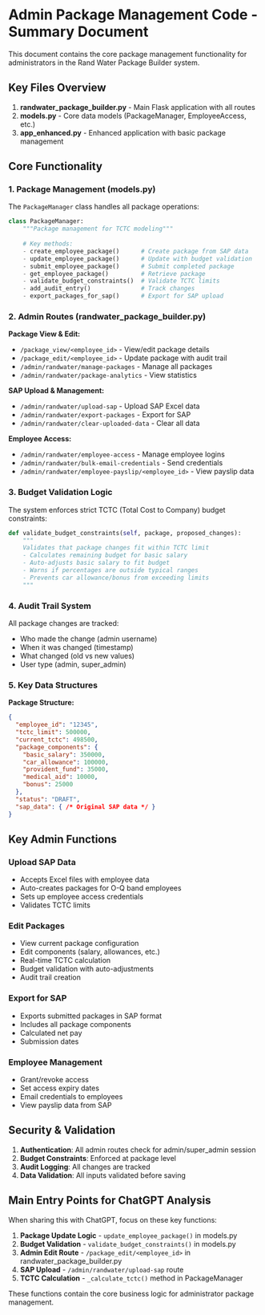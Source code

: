 # Admin Package Management Code - Summary Document

This document contains the core package management functionality for administrators in the Rand Water Package Builder system.

## Key Files Overview

1. **randwater_package_builder.py** - Main Flask application with all routes
2. **models.py** - Core data models (PackageManager, EmployeeAccess, etc.)
3. **app_enhanced.py** - Enhanced application with basic package management

## Core Functionality

### 1. Package Management (models.py)

The `PackageManager` class handles all package operations:

```python
class PackageManager:
    """Package management for TCTC modeling"""
    
    # Key methods:
    - create_employee_package()      # Create package from SAP data
    - update_employee_package()      # Update with budget validation
    - submit_employee_package()      # Submit completed package
    - get_employee_package()         # Retrieve package
    - validate_budget_constraints()  # Validate TCTC limits
    - add_audit_entry()              # Track changes
    - export_packages_for_sap()      # Export for SAP upload
```

### 2. Admin Routes (randwater_package_builder.py)

**Package View & Edit:**
- `/package_view/<employee_id>` - View/edit package details
- `/package_edit/<employee_id>` - Update package with audit trail
- `/admin/randwater/manage-packages` - Manage all packages
- `/admin/randwater/package-analytics` - View statistics

**SAP Upload & Management:**
- `/admin/randwater/upload-sap` - Upload SAP Excel data
- `/admin/randwater/export-packages` - Export for SAP
- `/admin/randwater/clear-uploaded-data` - Clear all data

**Employee Access:**
- `/admin/randwater/employee-access` - Manage employee logins
- `/admin/randwater/bulk-email-credentials` - Send credentials
- `/admin/randwater/employee-payslip/<employee_id>` - View payslip data

### 3. Budget Validation Logic

The system enforces strict TCTC (Total Cost to Company) budget constraints:

```python
def validate_budget_constraints(self, package, proposed_changes):
    """
    Validates that package changes fit within TCTC limit
    - Calculates remaining budget for basic salary
    - Auto-adjusts basic salary to fit budget
    - Warns if percentages are outside typical ranges
    - Prevents car allowance/bonus from exceeding limits
    """
```

### 4. Audit Trail System

All package changes are tracked:
- Who made the change (admin username)
- When it was changed (timestamp)
- What changed (old vs new values)
- User type (admin, super_admin)

### 5. Key Data Structures

**Package Structure:**
```json
{
  "employee_id": "12345",
  "tctc_limit": 500000,
  "current_tctc": 498500,
  "package_components": {
    "basic_salary": 350000,
    "car_allowance": 100000,
    "provident_fund": 35000,
    "medical_aid": 10000,
    "bonus": 25000
  },
  "status": "DRAFT",
  "sap_data": { /* Original SAP data */ }
}
```

## Key Admin Functions

### Upload SAP Data
- Accepts Excel files with employee data
- Auto-creates packages for O-Q band employees
- Sets up employee access credentials
- Validates TCTC limits

### Edit Packages
- View current package configuration
- Edit components (salary, allowances, etc.)
- Real-time TCTC calculation
- Budget validation with auto-adjustments
- Audit trail creation

### Export for SAP
- Exports submitted packages in SAP format
- Includes all package components
- Calculated net pay
- Submission dates

### Employee Management
- Grant/revoke access
- Set access expiry dates
- Email credentials to employees
- View payslip data from SAP

## Security & Validation

1. **Authentication**: All admin routes check for admin/super_admin session
2. **Budget Constraints**: Enforced at package level
3. **Audit Logging**: All changes are tracked
4. **Data Validation**: All inputs validated before saving

## Main Entry Points for ChatGPT Analysis

When sharing this with ChatGPT, focus on these key functions:

1. **Package Update Logic** - `update_employee_package()` in models.py
2. **Budget Validation** - `validate_budget_constraints()` in models.py  
3. **Admin Edit Route** - `/package_edit/<employee_id>` in randwater_package_builder.py
4. **SAP Upload** - `/admin/randwater/upload-sap` route
5. **TCTC Calculation** - `_calculate_tctc()` method in PackageManager

These functions contain the core business logic for administrator package management.
